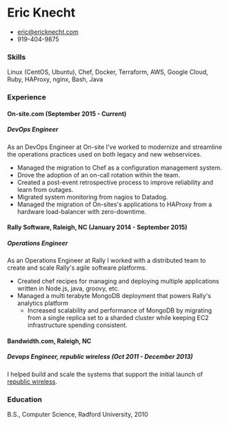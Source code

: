 # Eric Knecht

 * [eric@ericknecht.com](mailto:eric@ericknecht.com)
 * 919-404-9875

### Skills
Linux (CentOS, Ubuntu), Chef, Docker, Terraform, AWS, Google Cloud, Ruby, HAProxy, nginx, Bash, Java

### Experience
#### On-site.com (September 2015 - Current)
##### DevOps Engineer
As an DevOps Engineer at On-site I've worked to modernize and streamline the operations practices used on both legacy and new webservices.

  - Managed the migration to Chef as a configuration management system.
  - Drove the adoption of an on-call rotation within the team.
  - Created a post-event retrospective process to improve reliability and learn from outages.
  - Migrated system monitoring from nagios to Datadog.
  - Managed the migration of On-sites's applications to HAProxy from a hardware load-balancer with zero-downtime.

#### Rally Software, Raleigh, NC (January 2014 - September 2015)
##### Operations Engineer
As an Operations Engineer at Rally I worked with a distributed team to create and scale Rally's agile software platforms.

  - Created chef recipes for managing and deploying multiple applications written in Node.js, java, groovy, etc.
  - Managed a multi terabyte MongoDB deployment that powers Rally's analytics platform
    * Increased scalability and performance of MongoDB by migrating from a single replica set to a sharded cluster while keeping EC2 infrastructure spending consistent.

#### Bandwidth.com, Raleigh, NC

##### Devops Engineer, republic wireless (Oct 2011 - December 2013)
I helped build and scale the systems that support the initial launch of [republic wireless](http://republicwireless.com).


### Education

B.S., Computer Science, Radford University, 2010
